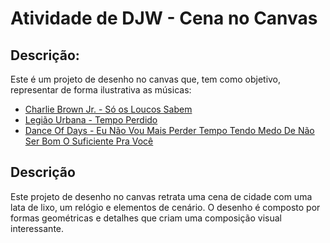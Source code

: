 # Atividade de DJW - Cena no Canvas
## Descrição:
Este é um projeto de desenho no canvas que, tem como objetivo, representar de forma ilustrativa as músicas:
- [Charlie Brown Jr. - Só os Loucos Sabem](https://www.youtube.com/watch?v=JRJj4z-prvM)
- [Legião Urbana - Tempo Perdido](https://www.youtube.com/watch?v=2hr7Uqu6G80)
- [Dance Of Days - Eu Não Vou Mais Perder Tempo Tendo Medo De Não Ser Bom O Suficiente Pra Você](https://www.youtube.com/watch?v=wD1xSPx3U-c)

## Descrição

Este projeto de desenho no canvas retrata uma cena de cidade com uma lata de lixo, um relógio e elementos de cenário. O desenho é composto por formas geométricas e detalhes que criam uma composição visual interessante.


